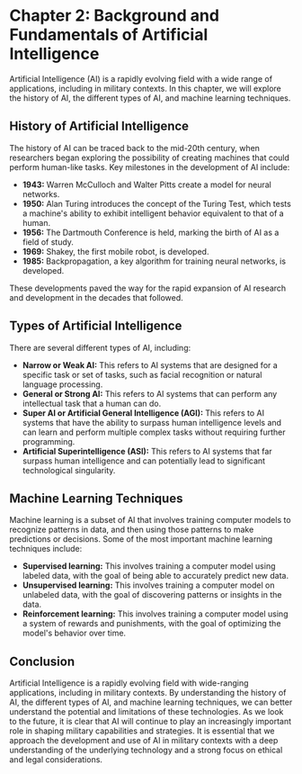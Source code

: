Chapter 2: Background and Fundamentals of Artificial Intelligence
=================================================================

Artificial Intelligence (AI) is a rapidly evolving field with a wide range of applications, including in military contexts. In this chapter, we will explore the history of AI, the different types of AI, and machine learning techniques.

History of Artificial Intelligence
----------------------------------

The history of AI can be traced back to the mid-20th century, when researchers began exploring the possibility of creating machines that could perform human-like tasks. Key milestones in the development of AI include:

* **1943:** Warren McCulloch and Walter Pitts create a model for neural networks.
* **1950:** Alan Turing introduces the concept of the Turing Test, which tests a machine's ability to exhibit intelligent behavior equivalent to that of a human.
* **1956:** The Dartmouth Conference is held, marking the birth of AI as a field of study.
* **1969:** Shakey, the first mobile robot, is developed.
* **1985:** Backpropagation, a key algorithm for training neural networks, is developed.

These developments paved the way for the rapid expansion of AI research and development in the decades that followed.

Types of Artificial Intelligence
--------------------------------

There are several different types of AI, including:

* **Narrow or Weak AI:** This refers to AI systems that are designed for a specific task or set of tasks, such as facial recognition or natural language processing.
* **General or Strong AI:** This refers to AI systems that can perform any intellectual task that a human can do.
* **Super AI or Artificial General Intelligence (AGI):** This refers to AI systems that have the ability to surpass human intelligence levels and can learn and perform multiple complex tasks without requiring further programming.
* **Artificial Superintelligence (ASI):** This refers to AI systems that far surpass human intelligence and can potentially lead to significant technological singularity.

Machine Learning Techniques
---------------------------

Machine learning is a subset of AI that involves training computer models to recognize patterns in data, and then using those patterns to make predictions or decisions. Some of the most important machine learning techniques include:

* **Supervised learning:** This involves training a computer model using labeled data, with the goal of being able to accurately predict new data.
* **Unsupervised learning:** This involves training a computer model on unlabeled data, with the goal of discovering patterns or insights in the data.
* **Reinforcement learning:** This involves training a computer model using a system of rewards and punishments, with the goal of optimizing the model's behavior over time.

Conclusion
----------

Artificial Intelligence is a rapidly evolving field with wide-ranging applications, including in military contexts. By understanding the history of AI, the different types of AI, and machine learning techniques, we can better understand the potential and limitations of these technologies. As we look to the future, it is clear that AI will continue to play an increasingly important role in shaping military capabilities and strategies. It is essential that we approach the development and use of AI in military contexts with a deep understanding of the underlying technology and a strong focus on ethical and legal considerations.
